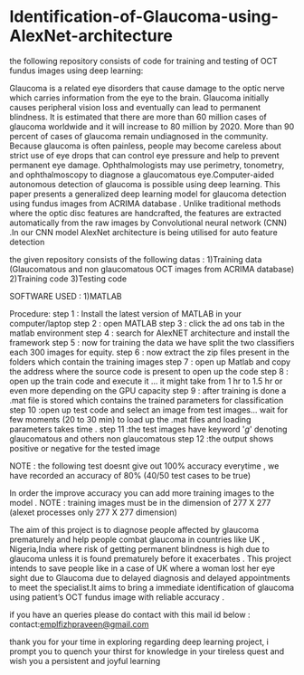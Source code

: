 # Identification-of-Glaucoma-using-AlexNet-architecture
the following repository consists of code for training and testing of OCT fundus images using deep learning:

Glaucoma is a  related  eye disorders that cause damage to the optic nerve which carries information from the eye to the brain. Glaucoma initially causes peripheral vision loss and eventually can lead to permanent blindness. It is estimated that there are more than 60 million cases of glaucoma worldwide and it will increase to 80 million by 2020. More than 90 percent of cases of glaucoma remain undiagnosed in the community. Because glaucoma is often painless, people may become careless about strict use of eye drops that can control eye pressure and help to prevent permanent eye damage. Ophthalmologists may use perimetry, tonometry, and ophthalmoscopy to diagnose a glaucomatous eye.Computer-aided autonomous detection of glaucoma is possible using deep learning. This paper presents a generalized deep learning model for glaucoma detection using  fundus images from ACRIMA database . Unlike traditional methods where the optic disc features are handcrafted, the features are extracted  automatically from the raw images by Convolutional neural network (CNN) .In our CNN model AlexNet architecture is being utilised for auto feature detection

the given repository consists of the following datas :
1)Training data (Glaucomatous and non glaucomatous OCT images from ACRIMA database)
2)Training code
3)Testing code

SOFTWARE USED :
1)MATLAB

Procedure:
step 1 : Install the latest version of MATLAB in your computer/laptop
step 2 : open MATLAB
step 3 : click the ad ons tab in the matlab environment
step 4 : search for AlexNET architecture and install the framework
step 5 : now for training the data we have split the two classifiers each 300 images for equity.
step 6 : now extract the zip files present in the folders which contain the training images 
step 7 : open up Matlab and copy the address  where the source code is present to open up the code
step 8 : open up the train code and execute it ... it might take from 1 hr to 1.5 hr or even more depending on the GPU capacity
step 9 : after training is done a .mat file is stored which contains the trained parameters for classification
step 10 :open up test code and select an image from test images... wait for few moments (20 to 30 min) to load up the .mat files and loading parameters takes time .
step 11 :the test images have keyword '_g_' denoting glaucomatous and others non glaucomatous
step 12 :the output shows positive or negative for the tested image

NOTE : the following test doesnt give out 100% accuracy everytime , we have recorded an accuracy of 80% (40/50 test cases to be true)

In order the improve accuracy you can add more training images to the model .
NOTE : training images must be in the dimension of 277 X 277 (alexet processes only 277 X 277 dimension)


The aim of this project is to diagnose people affected by glaucoma prematurely and help people combat glaucoma in countries like UK , Nigeria,India where risk of getting permanent blindness is high due to glaucoma  unless it is found prematurely before it exacerbates .
This project intends to save people like in a case of UK where a woman lost her eye sight due to Glaucoma due to delayed diagnosis and delayed appointments to meet the specialist.It aims to bring a immediate  identification  of  glaucoma using patient’s OCT fundus image  with  reliable accuracy .

 if you have an queries please do contact with this mail id below :
 contact:emplfizhpraveen@gmail.com
 
 thank you for your time in exploring regarding deep learning project, i prompt you to quench your thirst for knowledge in your tireless quest and wish you a persistent and joyful learning
 
